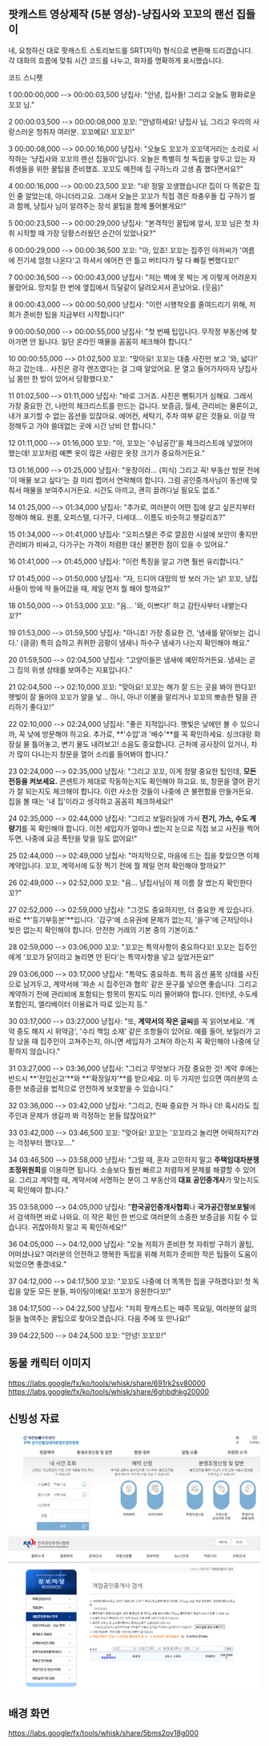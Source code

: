 ## 팟캐스트 영상제작 (5분 영상)-냥집사와 꼬꼬의 랜선 집들이 
네, 요청하신 대로 팟캐스트 스토리보드를 SRT(자막) 형식으로 변환해 드리겠습니다. 각 대화의 흐름에 맞춰 시간 코드를 나누고, 화자를 명확하게 표시했습니다.

코드 스니펫

1
00:00:00,000 --> 00:00:03,500
냥집사: "안녕, 집사들! 그리고 오늘도 평화로운 꼬꼬 님."

2
00:00:03,500 --> 00:00:08,000
꼬꼬: "안녕하세요! 냥집사 님, 그리고 우리의 사랑스러운 청취자 여러분. 꼬꼬예요! 꼬꼬꼬!"

3
00:00:08,000 --> 00:00:16,000
냥집사: "오늘도 꼬꼬가 꼬꼬댁거리는 소리로 시작하는 '냥집사와 꼬꼬의 랜선 집들이'입니다. 오늘은 특별히 첫 독립을 앞두고 있는 자취생들을 위한 꿀팁을 준비했죠. 꼬꼬도 예전에 집 구하느라 고생 좀 했다면서요?"

4
00:00:16,000 --> 00:00:23,500
꼬꼬: "네! 정말 꼬생했습니다! 집이 다 똑같은 집인 줄 알았는데, 아니더라고요. 그래서 오늘은 꼬꼬가 직접 겪은 좌충우돌 집 구하기 썰과 함께, 냥집사 님이 알려주는 정석 꿀팁을 함께 풀어볼게요!"

5
00:00:23,500 --> 00:00:29,000
냥집사: "본격적인 꿀팁에 앞서, 꼬꼬 님은 첫 자취 시작할 때 가장 당황스러웠던 순간이 있었나요?"

6
00:00:29,000 --> 00:00:36,500
꼬꼬: "아, 있죠! 꼬꼬는 집주인 아저씨가 '여름에 전기세 엄청 나온다'고 하셔서 에어컨 안 틀고 버티다가 털 다 빠질 뻔했다꼬!"

7
00:00:36,500 --> 00:00:43,000
냥집사: "저는 벽에 못 박는 게 이렇게 어려운지 몰랐어요. 망치질 한 번에 옆집에서 득달같이 달려오셔서 혼났어요. (웃음)"

8
00:00:43,000 --> 00:00:50,000
냥집사: "이런 시행착오를 줄여드리기 위해, 저희가 준비한 팁을 지금부터 시작합니다!"

9
00:00:50,000 --> 00:00:55,000
냥집사: "첫 번째 팁입니다. 무작정 부동산에 찾아가면 안 됩니다. 일단 온라인 매물을 꼼꼼히 체크해야 합니다."

10
00:00:55,000 --> 01:02,500
꼬꼬: "맞아요! 꼬꼬는 대충 사진만 보고 '와, 넓다!' 하고 갔는데… 사진은 광각 렌즈였다는 걸 그때 알았어요. 문 열고 들어가자마자 냥집사님 몸만 한 방이 있어서 당황했다꼬."

11
01:02,500 --> 01:11,000
냥집사: "바로 그거죠. 사진은 뻥튀기가 심해요. 그래서 가장 중요한 건, 나만의 체크리스트를 만드는 겁니다. 보증금, 월세, 관리비는 물론이고, 내가 포기할 수 없는 옵션들 있잖아요. 에어컨, 세탁기, 주차 여부 같은 것들요. 이걸 딱 정해두고 가야 쓸데없는 곳에 시간 낭비 안 합니다."

12
01:11,000 --> 01:16,000
꼬꼬: "아, 꼬꼬는 '수납공간'을 체크리스트에 넣었어야 했는데! 꼬꼬처럼 예쁜 옷이 많은 사람은 옷장 크기가 중요하거든요."

13
01:16,000 --> 01:25,000
냥집사: "옷장이라… (피식) 그리고 꼭! 부동산 방문 전에 '이 매물 보고 싶다'는 걸 미리 찝어서 연락해야 합니다. 그럼 공인중개사님이 동선에 맞춰서 매물을 보여주시거든요. 시간도 아끼고, 괜히 끌려다닐 필요도 없죠."

14
01:25,000 --> 01:34,000
냥집사: "추가로, 여러분이 어떤 집에 살고 싶은지부터 정해야 해요. 원룸, 오피스텔, 다가구, 다세대… 이름도 비슷하고 헷갈리죠?"

15
01:34,000 --> 01:41,000
냥집사: "오피스텔은 주로 깔끔한 시설에 보안이 좋지만 관리비가 비싸고, 다가구는 가격이 저렴한 대신 불편한 점이 있을 수 있어요."

16
01:41,000 --> 01:45,000
냥집사: "이런 특징을 알고 가면 훨씬 유리합니다."

17
01:45,000 --> 01:50,000
냥집사: "자, 드디어 대망의 방 보러 가는 날! 꼬꼬, 냥집사들이 방에 딱 들어갔을 때, 제일 먼저 뭘 해야 할까요?"

18
01:50,000 --> 01:53,000
꼬꼬: "음… '와, 이쁘다!' 하고 감탄사부터 내뱉는다꼬?"

19
01:53,000 --> 01:59,500
냥집사: "아니죠! 가장 중요한 건, '냄새를 맡아보는 겁니다.' (킁킁) 특히 습하고 퀴퀴한 곰팡이 냄새나 하수구 냄새가 나는지 확인해야 해요."

20
01:59,500 --> 02:04,500
냥집사: "고양이들은 냄새에 예민하거든요. 냄새는 곧 그 집의 위생 상태를 보여주는 지표입니다."

21
02:04,500 --> 02:10,000
꼬꼬: "맞아요! 꼬꼬는 해가 잘 드는 곳을 봐야 한다꼬! 햇빛이 잘 들어야 꼬꼬가 알을 낳... 아니, 아니! 이불을 말리거나 꼬꼬의 뽀송한 털을 관리하기 좋다꼬!"

22
02:10,000 --> 02:24,000
냥집사: "좋은 지적입니다. 햇빛은 낮에만 볼 수 있으니까, 꼭 낮에 방문해야 하고요. 추가로, **'수압'과 '배수'**를 꼭 확인하세요. 싱크대랑 화장실 물 틀어놓고, 변기 물도 내려보고! 소음도 중요합니다. 근처에 공사장이 있거나, 차가 많이 다니는지 창문을 열어 소리를 들어봐야 합니다."

23
02:24,000 --> 02:35,000
냥집사: "그리고 꼬꼬, 이게 정말 중요한 팁인데, **모든 전등을 켜보세요.** 콘센트가 제대로 작동하는지도 확인해야 하고요. 또, 창문을 열어 환기가 잘 되는지도 체크해야 합니다. 이런 사소한 것들이 나중에 큰 불편함을 만들거든요. 집을 볼 때는 '내 집'이라고 생각하고 꼼꼼히 체크하세요!"

24
02:35,000 --> 02:44,000
냥집사: "그리고 보일러실에 가서 **전기, 가스, 수도 계량기**를 꼭 확인해야 합니다. 이전 세입자가 얼마나 썼는지 눈으로 직접 보고 사진을 찍어두면, 나중에 요금 폭탄을 맞을 일도 없어요!"

25
02:44,000 --> 02:49,000
냥집사: "마지막으로, 마음에 드는 집을 찾았으면 이제 계약입니다. 꼬꼬, 계약서에 도장 찍기 전에 뭘 제일 먼저 확인해야 할까요?"

26
02:49,000 --> 02:52,000
꼬꼬: "음... 냥집사님이 제 이름 잘 썼는지 확인한다꼬?"

27
02:52,000 --> 02:59,000
냥집사: "그것도 중요하지만, 더 중요한 게 있습니다. 바로 **'등기부등본'**입니다. '갑구'에 소유권에 문제가 없는지, '을구'에 근저당이나 빚은 없는지 확인해야 합니다. 안전한 거래의 기본 중의 기본이죠."

28
02:59,000 --> 03:06,000
꼬꼬: "꼬꼬는 특약사항이 중요하다꼬! 꼬꼬는 집주인에게 '꼬꼬가 닭이라고 놀리면 안 된다'는 특약사항을 넣고 싶었거든요!"

29
03:06,000 --> 03:17,000
냥집사: "특약도 중요하죠. 특히 옵션 품목 상태를 사진으로 남겨두고, 계약서에 '파손 시 집주인과 협의' 같은 문구를 넣으면 좋습니다. 그리고 계약하기 전에 관리비에 포함되는 항목이 뭔지도 미리 물어봐야 합니다. 인터넷, 수도세 포함인지, 엘리베이터 이용료가 따로 있는지 등."

30
03:17,000 --> 03:27,000
냥집사: "또, **계약서의 작은 글씨**를 꼭 읽어보세요. '계약 중도 해지 시 위약금', '수리 책임 소재' 같은 조항들이 있어요. 예를 들어, 보일러가 고장 났을 때 집주인이 고쳐주는지, 아니면 세입자가 고쳐야 하는지 꼭 확인해야 나중에 당황하지 않습니다."

31
03:27,000 --> 03:36,000
냥집사: "그리고 무엇보다 가장 중요한 것! 계약 후에는 반드시 **'전입신고'**와 **'확정일자'**를 받으세요. 이 두 가지만 있으면 여러분의 소중한 보증금을 법적으로 안전하게 보호받을 수 있습니다."

32
03:36,000 --> 03:42,000
냥집사: "그리고, 진짜 중요한 거 하나 더! 혹시라도 집주인과 문제가 생길까 봐 걱정하는 분들 많잖아요?"

33
03:42,000 --> 03:46,500
꼬꼬: "맞아요! 꼬꼬는 '꼬꼬라고 놀리면 어떡하지?'라는 걱정부터 했다꼬…."

34
03:46,500 --> 03:58,000
냥집사: "그럴 때, 혼자 고민하지 말고 **주택임대차분쟁조정위원회**를 이용하면 됩니다. 소송보다 훨씬 빠르고 저렴하게 문제를 해결할 수 있어요. 그리고 계약할 때, 계약서에 서명하는 분이 그 부동산의 **대표 공인중개사**가 맞는지도 꼭 확인해야 합니다."

35
03:58,000 --> 04:05,000
냥집사: "**한국공인중개사협회**나 **국가공간정보포털**에서 검색하면 바로 나와요. 이 작은 확인 한 번으로 여러분의 소중한 보증금을 지킬 수 있습니다. 귀찮아하지 말고 꼭 확인하세요!"

36
04:05,000 --> 04:12,000
냥집사: "오늘 저희가 준비한 첫 자취방 구하기 꿀팁, 어떠셨나요? 여러분의 안전하고 행복한 독립을 위해 저희가 준비한 작은 팁들이 도움이 되었으면 좋겠네요."

37
04:12,000 --> 04:17,500
꼬꼬: "꼬꼬도 나중에 더 똑똑한 집을 구하겠다꼬! 첫 독립을 앞둔 모든 분들, 파이팅이에요! 꼬꼬가 응원한다꼬!"

38
04:17,500 --> 04:22,500
냥집사: "저희 팟캐스트는 매주 목요일, 여러분의 삶의 질을 높여주는 꿀팁으로 찾아오겠습니다. 다음 주에 또 만나요!"

39
04:22,500 --> 04:24,500
꼬꼬: "안녕! 꼬꼬꼬!"

## 동물 캐릭터 이미지 
https://labs.google/fx/ko/tools/whisk/share/691rk2sv80000
https://labs.google/fx/ko/tools/whisk/share/6ghbdhkg20000

## 신빙성 자료
![alt text](분쟁.png)
![alt text](협회.png)

## 배경 화면
https://labs.google/fx/tools/whisk/share/5bms2ov18g000




